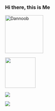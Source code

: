 ### Hi there, this is Me
<p align="left"><img width="125" src="https://komarev.com/ghpvc/?username=Dannoob&style=flat-square" alt="Dannoob"></p>
<p align="left"><img width="100" src="https://github.githubassets.com/images/mona-whisper.gif"></p>
<p align="left"><a href="https://github.com/Dannoob"><img src="https://github-readme-stats.vercel.app/api?username=Dannoob&show_icons=true&theme=cobalt"></a></p>
<p align="left"><a href="https://github.com/Dannoob"><img src="https://github-readme-stats.vercel.app/api/top-langs/?username=Dannoob&theme=cobalt&layout=compact"></a></p>
